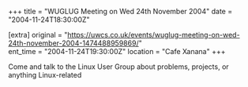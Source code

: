 +++
title = "WUGLUG Meeting on Wed 24th November 2004"
date = "2004-11-24T18:30:00Z"

[extra]
original = "https://uwcs.co.uk/events/wuglug-meeting-on-wed-24th-november-2004-1474488959869/"    
ent_time = "2004-11-24T19:30:00Z"
location = "Cafe Xanana"
+++

Come and talk to the Linux User Group about problems, projects, or anything Linux-related

